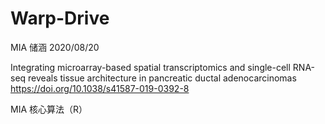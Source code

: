 # Warp-Drive
MIA
储涵
2020/08/20

Integrating microarray-based spatial transcriptomics and single-cell RNA-seq reveals tissue architecture in pancreatic ductal adenocarcinomas
https://doi.org/10.1038/s41587-019-0392-8

MIA 核心算法（R）


